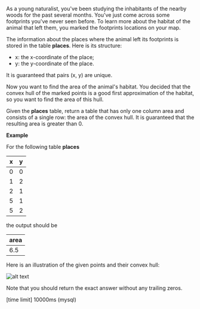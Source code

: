 As a young naturalist, you've been studying the inhabitants of the nearby woods for the past several months. You've just come across some footprints you've never seen before. To learn more about the habitat of the animal that left them, you marked the footprints locations on your map.

The information about the places where the animal left its footprints is stored in the table __places__. Here is its structure:

* x: the x-coordinate of the place;
* y: the y-coordinate of the place.

It is guaranteed that pairs (x, y) are unique.

Now you want to find the area of the animal's habitat. You decided that the convex hull of the marked points is a good first approximation of the habitat, so you want to find the area of this hull.

Given the __places__ table, return a table that has only one column area and consists of a single row: the area of the convex hull. It is guaranteed that the resulting area is greater than 0.

__Example__

For the following table __places__

|x|	y|
|---|---|
|0|	0|
|1|	2|
|2|	1|
|5|	1|
|5|	2|

the output should be

|area|
|---|
|6.5|

Here is an illustration of the given points and their convex hull:

![alt text](https://codefightsuserpics.s3.amazonaws.com/tasks/habitatArea/img/example.png?_tm=1500366041892)

Note that you should return the exact answer without any trailing zeros.

[time limit] 10000ms (mysql)

